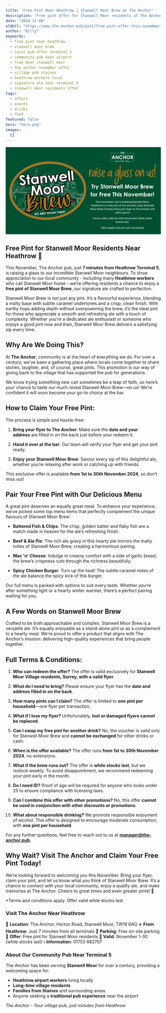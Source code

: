 ```yaml
---
title: "Free Pint Near Heathrow | Stanwell Moor Brew at The Anchor"
description: "Free pint offer for Stanwell Moor residents at The Anchor pub near Heathrow Airport. Try our signature Stanwell Moor Brew, just 7 minutes from Terminal 5. November special for local community including Heathrow workers living locally. Traditional ale at your village pub near Staines. Limited time offer with flyer."
date: "2024-11-08"
oldUrl: "https://www.the-anchor.pub/post/free-pint-offer-this-november"
author: "Billy"
keywords:
  - free pint near heathrow
  - stanwell moor brew
  - local pub offer terminal 5
  - community pub near airport
  - free beer stanwell moor
  - the anchor november offer
  - village pub staines
  - heathrow workers local
  - signature ale near terminal 5
  - stanwell moor residents offer
tags:
  - offers
  - events
  - drinks
  - food
featured: false
hero: "hero.png"
images:
  []
---
```


![A promotional graphic for The Anchor pub, highlighting a free pint offer of Stanwell Moor Brew for Stanwell Moor residents during November 2024. The design includes the brew’s logo and key offer details in a bold, engaging layout.](/content/blog/free-pint-offer-this-november/hero.png)

## Free Pint for Stanwell Moor Residents Near Heathrow 🍻

This November, The Anchor pub, just **7 minutes from Heathrow Terminal 5**, is raising a glass to our incredible Stanwell Moor neighbours. To show appreciation to our local community - including many **Heathrow workers** who call Stanwell Moor home - we're offering residents a chance to enjoy a **free pint of Stanwell Moor Brew**, our signature ale crafted to perfection.

  

Stanwell Moor Brew is not just any pint. It’s a flavourful experience, blending a malty base with subtle caramel undertones and a crisp, clean finish. With earthy hops adding depth without overpowering the brew, it’s the ideal pint for those who appreciate a smooth and refreshing ale with a touch of complexity. Whether you’re a dedicated ale enthusiast or someone who enjoys a good pint now and then, Stanwell Moor Brew delivers a satisfying sip every time.

  

## Why Are We Doing This?

At **The Anchor**, community is at the heart of everything we do. For over a century, we’ve been a gathering place where locals come together to share stories, laughter, and, of course, great pints. This promotion is our way of giving back to the village that has supported the pub for generations.

  

We know trying something new can sometimes be a leap of faith, so here’s your chance to taste our much-loved Stanwell Moor Brew—on us! We’re confident it will soon become your go-to choice at the bar.

  

## How to Claim Your Free Pint:

The process is simple and hassle-free:

1.  **Bring your flyer to The Anchor**: Make sure the **date and your address** are filled in on the back just before your redeem it.
    
2.  **Hand it over at the bar**: Our team will verify your flyer and get your pint ready.
    
3.  **Enjoy your Stanwell Moor Brew**: Savour every sip of this delightful ale, whether you’re relaxing after work or catching up with friends.
    

  

This exclusive offer is available **from 1st to 30th November 2024**, so don’t miss out!

  

## Pair Your Free Pint with Our Delicious Menu

A great pint deserves an equally great meal. To enhance your experience, we’ve picked some top menu items that perfectly complement the unique flavours of Stanwell Moor Brew:

*   **Battered Fish & Chips**: The crisp, golden batter and flaky fish are a match made in heaven for the ale’s refreshing finish.
    
*   **Beef & Ale Pie**: The rich ale gravy in this hearty pie mirrors the malty notes of Stanwell Moor Brew, creating a harmonious pairing.
    
*   **Mac 'n' Cheese**: Indulge in creamy comfort with a side of garlic bread; the brew’s crispness cuts through the richness beautifully.
    
*   **Spicy Chicken Burger**: Turn up the heat! The subtle caramel notes of the ale balance the spicy kick of this burger.
    

  

Our full menu is packed with options to suit every taste. Whether you’re after something light or a hearty winter warmer, there’s a perfect pairing waiting for you.

  

## A Few Words on Stanwell Moor Brew

Crafted to be both approachable and complex, Stanwell Moor Brew is a versatile ale. It’s equally enjoyable as a stand-alone pint or as a complement to a hearty meal. We’re proud to offer a product that aligns with The Anchor’s mission: delivering high-quality experiences that bring people together.

  

## Full Terms & Conditions:

1.  **Who can redeem the offer?** The offer is valid exclusively for **Stanwell Moor Village residents, Surrey, with a valid flyer**.
    
2.  **What do I need to bring?** Please ensure your flyer has the **date and address filled in on the back**.
    
3.  **How many pints can I claim?** The offer is limited to **one pint per household**—one flyer per transaction.
    
4.  **What if I lose my flyer?** Unfortunately, **lost or damaged flyers cannot be replaced**.
    
5.  **Can I swap my free pint for another drink?** No, the voucher is valid only for Stanwell Moor Brew and **cannot be exchanged** for other drinks or cash.
    
6.  **When is the offer available?** The offer runs **from 1st to 30th November 2024**, no extensions.
    
7.  **What if the brew runs out?** The offer is **while stocks last**, but we restock weekly. To avoid disappointment, we recommend redeeming your pint early in the month.
    
8.  **Do I need ID?** Proof of age will be required for anyone who looks under 25 to ensure compliance with licensing laws.
    
9.  **Can I combine this offer with other promotions?** No, this offer **cannot be used in conjunction with other discounts or promotions**.
    
10.  **What about responsible drinking?** We promote responsible enjoyment of alcohol. This offer is designed to encourage moderate consumption, with **one pint per household**.
    

  

For any further questions, feel free to reach out to us at [**manager@the-anchor.pub**](mailto:manager@the-anchor.pub).

  

## Why Wait? Visit The Anchor and Claim Your Free Pint Today!

We’re looking forward to welcoming you this November. Bring your flyer, claim your pint, and let us know what you think of Stanwell Moor Brew. It’s a chance to connect with your local community, enjoy a quality ale, and make memories at The Anchor. Cheers to great times and even greater pints! 🍻

  

*Terms and conditions apply. Offer valid while stocks last.

### Visit The Anchor Near Heathrow

📍 **Location**: The Anchor, Horton Road, Stanwell Moor, TW19 6AQ
✈️ **From Heathrow**: Just 7 minutes from all terminals
🚗 **Parking**: Free on-site parking
🍺 **Offer**: Free pint for Stanwell Moor residents
📅 **Valid**: November 1-30 (while stocks last)
📞 **Information**: 01753 682707

### About Our Community Pub Near Terminal 5

The Anchor has been serving **Stanwell Moor** for over a century, providing a welcoming space for:
- **Heathrow airport workers** living locally
- **Long-time village residents**
- **Families from Staines** and surrounding areas
- Anyone seeking a **traditional pub experience** near the airport

*The Anchor - Your village pub, just minutes from Heathrow*
